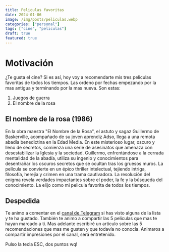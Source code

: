 ```yaml
---
title: Peliculas favoritas
date: 2024-01-06
image: /img/posts/peliculas.webp
categories: ["personal"]
tags: ["cine", "peliculas"]
draft: true
featured: true
---
```


# Motivación

¿Te gusta el cine? Si es así, hoy voy a recomendarte mis tres peliculas favoritas de todos los tiempos. Las ordeno por fechas empezando por la mas antigua y terminando por la mas nueva. Son estas:

1. Juegos de guerra
2. El nombre de la rosa

## El nombre de la rosa (1986)

En la obra maestra "El Nombre de la Rosa", el astuto y sagaz Guillermo de Baskerville, acompañado de su joven aprendiz Adso, llega a una remota abadía benedictina en la Edad Media. En este misterioso lugar, oscuro y lleno de secretos, comienza una serie de asesinatos que amenaza con desestabilizar la Iglesia y la sociedad. Guillermo, enfrentándose a la cerrada mentalidad de la abadía, utiliza su ingenio y conocimientos para desentrañar los oscuros secretos que se ocultan tras los gruesos muros. La película se convierte en un épico thriller intelectual, tejiendo intriga, filosofía, herejía y crimen en una trama cautivadora. La resolución del enigma revela verdades impactantes sobre el poder, la fe y la búsqueda del conocimiento. La elijo como mi pelicula favorita de todos los tiempos.

## Despedida

Te animo a comentar en el [canal de Telegram](https://t.me/lateclaescape) si has visto alguna de la lista y te ha gustado. También te animo a compartir las 5 peliculas que mas te hayan marcado a ti. Mas adelante escribiré un articulo sobre las 5 recomendaciones que mas me gusten y que todavía no conocía. Animaros a compartir impresiones por el canal, será entretenido.

Pulso la tecla ESC, dos puntos wq!

